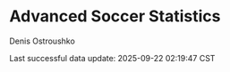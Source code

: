 # Advanced Soccer Statistics
Denis Ostroushko

<!-- gfm -->

Last successful data update: 2025-09-22 02:19:47 CST
